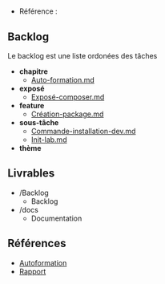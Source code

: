 #  

- Référence :   

 

## Backlog 

Le backlog est une liste ordonées des tâches 

- **chapitre** 
  - [Auto-formation.md](./Backlog/chapitre/Auto-formation.md) 
- **exposé** 
  - [Exposé-composer.md](./Backlog/exposé/Exposé-composer.md) 
- **feature** 
  - [Création-package.md](./Backlog/feature/Création-package.md) 
- **sous-tâche** 
  - [Commande-installation-dev.md](./Backlog/sous-tâche/Commande-installation-dev.md) 
  - [Init-lab.md](./Backlog/sous-tâche/Init-lab.md) 
- **thème** 
## Livrables 

 

- /Backlog 
  - Backlog 
- /docs 
  - Documentation 
## Références 

 

- [Autoformation](#) 
- [Rapport](https://labs-web.github.io/lab-composer/rapport.html) 

